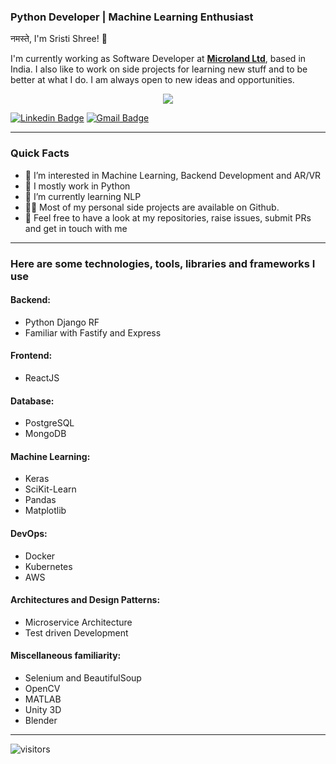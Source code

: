 ### Python Developer | Machine Learning Enthusiast
नमस्ते, I'm Sristi Shree! 🙏   

<p>I'm currently working as Software Developer at <strong><a href="https://www.microland.com/">Microland Ltd</a></strong>, based in India. I also like to work on side projects for learning new stuff and to be better at what I do. I am always open to new ideas and opportunities.</p>
<p align="center"><img src="https://miro.medium.com/max/640/1*ZS7xxm9jkGIcRnH3QKs02g.gif" /></p>


[![Linkedin Badge](https://img.shields.io/badge/-sristi-shree-blue?style=flat-square&logo=Linkedin&logoColor=white&link=https://www.linkedin.com/in/sristi-shree/)](https://www.linkedin.com/in/sristi-shree/)
[![Gmail Badge](https://img.shields.io/badge/-enggsristi@gmail.com-c14438?style=flat-square&logo=Gmail&logoColor=white&link=mailto:enggsristi@gmail.com)](mailto:enggsristi@gmail.com)

---
### Quick Facts
- 👀 I’m interested in Machine Learning, Backend Development and AR/VR
- 📙 I mostly work in Python
- 🌱 I’m currently learning NLP
- 👨‍💻 Most of my personal side projects are available on Github.
- 📝 Feel free to have a look at my repositories, raise issues, submit PRs and get in touch with me  

---
### Here are some technologies, tools, libraries and frameworks I use
#### Backend:
- Python Django RF
- Familiar with Fastify and Express
#### Frontend:
- ReactJS
#### Database:
- PostgreSQL
- MongoDB
#### Machine Learning:
- Keras
- SciKit-Learn
- Pandas
- Matplotlib
#### DevOps:
- Docker
- Kubernetes
- AWS
#### Architectures and Design Patterns:
- Microservice Architecture
- Test driven Development
#### Miscellaneous familiarity:
- Selenium and BeautifulSoup
- OpenCV
- MATLAB
- Unity 3D
- Blender
---

<!-- <img height="180em" src="https://github-readme-stats.vercel.app/api?username=sristishree&show_icons=true&hide_border=true&&count_private=true&include_all_commits=true" /> -->


![visitors](https://visitor-badge.glitch.me/badge?page_id=page.id)





<!---
sristishree/sristishree is a ✨ special ✨ repository because its `README.md` (this file) appears on your GitHub profile.
You can click the Preview link to take a look at your changes.
--->
